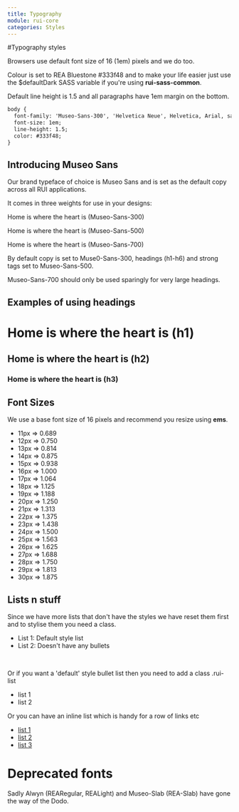 ```yaml
---
title: Typography
module: rui-core
categories: Styles
---
```

#Typography styles

Browsers use default font size of 16 (1em) pixels and we do too.

Colour is set to REA Bluestone <span class="docs-snippet">#333f48</span> and to make your life
easier just use the <span class="docs-snippet">$defaultDark</span> SASS variable if you're using **rui-sass-common**.

Default line height is 1.5 and all paragraphs have 1em margin on the bottom.

```html
body {
  font-family: 'Museo-Sans-300', 'Helvetica Neue', Helvetica, Arial, sans-serif;
  font-size: 1em;
  line-height: 1.5;
  color: #333f48;
}
```

## Introducing Museo Sans ##

Our brand typeface of choice is Museo Sans and is set as the default copy across all RUI applications.

It comes in three weights for use in your designs:

<p class="docs-300">Home is where the heart is (Museo-Sans-300)</p>

<p class="docs-500">Home is where the heart is (Museo-Sans-500)</p>

<p class="docs-700">Home is where the heart is (Museo-Sans-700)</p>

By default copy is set to Muse0-Sans-300, headings (h1-h6) and strong tags set to Museo-Sans-500.

Museo-Sans-700 should only be used sparingly for very large headings.


## Examples of using headings

<h1>Home is where the heart is (h1)</h1>

<h2>Home is where the heart is (h2)</h2>

<h3>Home is where the heart is (h3)</h3>


## Font Sizes

We use a base font size of 16 pixels and recommend you resize using **ems**.

<ul class="rui-list">
  <li>11px => 0.689</li>
  <li>12px => 0.750</li>
  <li>13px => 0.814</li>
  <li>14px => 0.875</li>
  <li>15px => 0.938</li>
  <li>16px => 1.000</li>
  <li>17px => 1.064</li>
  <li>18px => 1.125</li>
  <li>19px => 1.188</li>
  <li>20px => 1.250</li>
  <li>21px => 1.313</li>
  <li>22px => 1.375</li>
  <li>23px => 1.438</li>
  <li>24px => 1.500</li>
  <li>25px => 1.563</li>
  <li>26px => 1.625</li>
  <li>27px => 1.688</li>
  <li>28px => 1.750</li>
  <li>29px => 1.813</li>
  <li>30px => 1.875</li>
</ul>

## Lists n stuff

Since we have more lists that don't have the styles we have reset them first and to stylise them you need a class.

* List 1: Default style list
* List 2: Doesn't have any bullets

&nbsp;

Or if you want a 'default' style bullet list then you need to add a class .rui-list

<ul class="rui-list">
  <li>list 1</li>
  <li>list 2</li>
</ul>

Or you can have an inline list which is handy for a row of links etc

<ul class="rui-list-inline">
  <li><a href="#">list 1</a></li>
  <li><a href="#">list 2</a></li>
  <li><a href="#">list 3</a></li>
</ul>

<h1>Deprecated fonts</h1>

Sadly Alwyn (REARegular, REALight) and Museo-Slab (REA-Slab) have gone the way of the Dodo.

